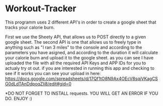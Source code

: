 # Workout-Tracker
This programm uses 2 different API's in order to create a google sheet that tracks your calorie burn.

First we use the Sheety API, that allows us to POST directly to a given google sheet. 
The second API is one that allows us to freely type in anything such as "I ran 3 miles" to the console and according to the
parameters you have asigned, and according to the duration it will calculate your calorie burn and upload it to the google sheet.
as you can see I have uploaded the file with all the required API Keys and APP IDs for you to actualy try ot out.
if you are interested in running this app and checking to see if it works you can see your upload in here:
https://docs.google.com/spreadsheets/d/17Qf1tO8N9Ax4OEcV8sqjVKagCSG0dLdTAnDdpoqZIi8/edit#gid=0 

*DO NOT FORGET TO INSTALL requests. YOU WILL GET AN ERROR IF YOU DO.
ENJOY :)


